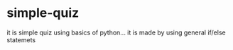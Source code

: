 # simple-quiz
it is simple quiz using basics of python...
it is made by using general if/else statemets
